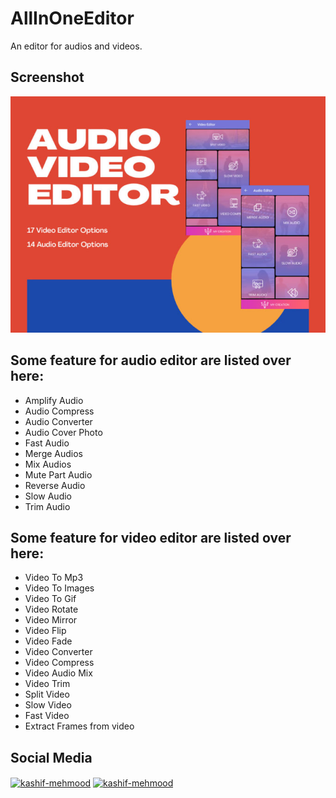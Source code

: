 # AllInOneEditor

An editor for audios and videos.

## Screenshot
<img src="Editor.jpg">


## Some feature for audio editor are listed over here:
<ul>
<li> Amplify Audio </li>
<li> Audio Compress </li>
<li> Audio Converter </li>
<li> Audio Cover Photo </li>
<li> Fast Audio </li>
<li> Merge Audios </li>
<li> Mix Audios </li>
<li> Mute Part Audio </li>
<li> Reverse Audio </li>
<li> Slow Audio </li>
<li> Trim Audio </li>
</ul>

## Some feature for video editor are listed over here:
<ul>
<li> Video To Mp3 </li>
<li> Video To Images </li>
<li> Video To Gif </li>
<li> Video Rotate </li>
<li> Video Mirror </li>
<li> Video Flip </li>
<li> Video Fade </li>
<li> Video Converter </li>
<li> Video Compress </li>
<li> Video Audio Mix </li>
<li> Video Trim </li>
<li> Split Video </li>
<li> Slow Video </li>
<li> Fast Video </li>
<li> Extract Frames from video </li>
</ul>

## Social Media

<p align="left">
<a href="https://www.linkedin.com/in/harshsuvagiya" target="blank"><img align="center" src="https://raw.githubusercontent.com/rahuldkjain/github-profile-readme-generator/master/src/images/icons/Social/linked-in-alt.svg" alt="kashif-mehmood" height="30" width="40" /></a>
<a href="https://stackoverflow.com/users/10838454/harsh-suvagiya" target="blank"><img align="center" src="https://raw.githubusercontent.com/rahuldkjain/github-profile-readme-generator/master/src/images/icons/Social/stack-overflow.svg" alt="kashif-mehmood" height="30" width="40" /></a>
